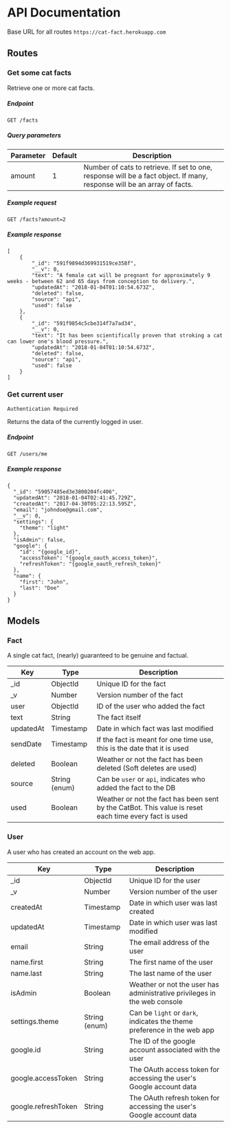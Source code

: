 # API Documentation

Base URL for all routes
`https://cat-fact.herokuapp.com`

## Routes

### Get some cat facts

Retrieve one or more cat facts.

##### Endpoint
`GET /facts`

##### Query parameters

| Parameter | Default | Description |
| --------- | ------- | ----------- |
| amount    | 1       | Number of cats to retrieve. If set to one, response will be a fact object. If many, response will be an array of facts. |

##### Example request
`GET /facts?amount=2`

##### Example response
```
[
	{
		"_id": "591f9894d369931519ce358f",
		"__v": 0,
		"text": "A female cat will be pregnant for approximately 9 weeks - between 62 and 65 days from conception to delivery.",
		"updatedAt": "2018-01-04T01:10:54.673Z",
		"deleted": false,
		"source": "api",
		"used": false
	},
	{
		"_id": "591f9854c5cbe314f7a7ad34",
		"__v": 0,
		"text": "It has been scientifically proven that stroking a cat can lower one's blood pressure.",
		"updatedAt": "2018-01-04T01:10:54.673Z",
		"deleted": false,
		"source": "api",
		"used": false
	}
]
```

### Get current user
`Authentication Required`

Returns the data of the currently logged in user.

##### Endpoint
`GET /users/me`

##### Example response
```
{
  "_id": "59057485ed3e3800204fc406",
  "updatedAt": "2018-01-04T02:41:45.729Z",
  "createdAt": "2017-04-30T05:22:13.595Z",
  "email": "johndoe@gmail.com",
  "__v": 0,
  "settings": {
    "theme": "light"
  },
  "isAdmin": false,
  "google": {
    "id": "{google_id}",
    "accessToken": "{google_oauth_access_token}",
    "refreshToken": "{google_oauth_refresh_token}"
  },
  "name": {
    "first": "John",
    "last": "Doe"
  }
}
```

## Models

### Fact

A single cat fact, (nearly) guaranteed to be genuine and factual.

| Key       | Type          | Description |
| --------- | ------------- | ----------- |
| _id       | ObjectId      | Unique ID for the fact |
| _v        | Number        | Version number of the fact |
| user      | ObjectId      | ID of the user who added the fact |
| text      | String        | The fact itself |
| updatedAt | Timestamp     | Date in which fact was last modified |
| sendDate  | Timestamp     | If the fact is meant for one time use, this is the date that it is used |
| deleted   | Boolean       | Weather or not the fact has been deleted (Soft deletes are used) |
| source		| String (enum) | Can be `user` or `api`, indicates who added the fact to the DB |
| used      | Boolean       | Weather or not the fact has been sent by the CatBot. This value is reset each time every fact is used |


### User

A user who has created an account on the web app.

| Key            | Type          | Description |
| -------------- | ------------- | ----------- |
| _id            | ObjectId      | Unique ID for the user |
| _v             | Number        | Version number of the user |
| createdAt      | Timestamp     | Date in which user was last created |
| updatedAt      | Timestamp     | Date in which user was last modified |
| email          | String        | The email address of the user |
| name.first     | String        | The first name of the user |
| name.last      | String        | The last name of the user |
| isAdmin        | Boolean       | Weather or not the user has administrative privileges in the web console |
| settings.theme | String (enum) | Can be `light` or `dark`, indicates the theme preference in the web app |
| google.id      | String        | The ID of the google account associated with the user |
| google.accessToken | String    | The OAuth access token for accessing the user's Google account data |
| google.refreshToken | String   | The OAuth refresh token for accessing the user's Google account data |
